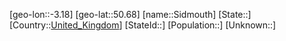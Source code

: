 ﻿---
location: [50.68,-3.18]
type: City
tags:
- geo/City


SpocWebEntityId: 34243
isDeleted: false
confidential: public

---
[geo-lon::-3.18]
[geo-lat::50.68]
[name::Sidmouth]
[State::]
[Country::[United_Kingdom](geo/Continent/Europe/United_Kingdom.md)]
[StateId::]
[Population::]
[Unknown::]

